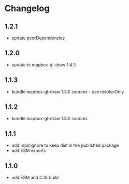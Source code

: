 # Changelog

## 1.2.1

- update peerDependencies

## 1.2.0

- update to mapbox-gl-draw 1.4.3

## 1.1.3

- bundle mapbox-gl-draw 1.3.0 sources - use resolveOnly

## 1.1.2

- bundle mapbox-gl-draw 1.3.0 sources

## 1.1.1

- add .npmignore to keep dist in the published package
- add ESM exports

## 1.1.0

- add ESM and CJS build
